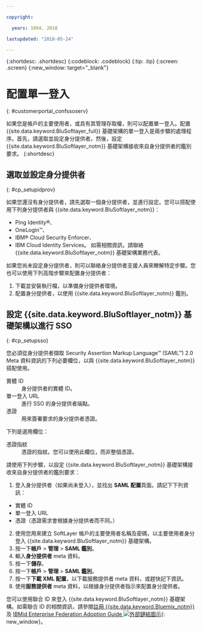```yaml
---

copyright:

  years: 1994, 2018

lastupdated: "2018-05-24"

---
```


{:shortdesc: .shortdesc}
{:codeblock: .codeblock}
{:tip: .tip}
{:screen: .screen}
{:new_window: target="_blank"}


# 配置單一登入
{: #customerportal_confssoserv}

如果您是帳戶的主要使用者，或具有其管理存取權，則可以配置單一登入。配置 {{site.data.keyword.BluSoftlayer_full}} 基礎架構的單一登入是兩步驟的處理程序。首先，請選取並設定身分提供者。然後，設定 {{site.data.keyword.BluSoftlayer_notm}} 基礎架構接收來自身分提供者的鑑別要求。
{:shortdesc}

## 選取並設定身分提供者
{: #cp_setupidprov}

如果您還沒有身分提供者，請先選取一個身分提供者，並進行設定。您可以搭配使用下列身分提供者與 {{site.data.keyword.BluSoftlayer_notm}}：
* Ping Identity&reg;、
* OneLogin&trade;、
* IBM&reg; Cloud Security Enforcer、
* IBM Cloud Identity Services。
如需相關資訊，請聯絡 {{site.data.keyword.BluSoftlayer_notm}} 基礎架構業務代表。

如果您尚未設定身分提供者，則可以聯絡身分提供者支援人員來瞭解特定步驟。您也可以使用下列高階步驟來配置身分提供者：
1. 下載並安裝執行檔，以準備身分提供者環境。
2. 配置身分提供者，以使用 {{site.data.keyword.BluSoftlayer_notm}} 鑑別。

## 設定 {{site.data.keyword.BluSoftlayer_notm}} 基礎架構以進行 SSO
{: #cp_setupsso}

您必須從身分提供者擷取 Security Assertion Markup Language&trade; (SAML&trade;) 2.0 Meta 資料資訊的下列必要欄位，以與 {{site.data.keyword.BluSoftlayer_notm}} 搭配使用。
<dl>
<dt>實體 ID</dt>
<dd>身分提供者的實體 ID。</dd>
<dt>單一登入 URL</dt>
<dd>進行 SSO 的身分提供者端點。</dd>
<dt>憑證</dt>
<dd>用來簽署要求的身分提供者憑證。</dd>
</dl>

下列是選用欄位：
<dl>
<dt>憑證指紋</dt>
<dd>憑證的指紋。您可以使用此欄位，而非整個憑證。</dd>
</dl>

請使用下列步驟，以設定 {{site.data.keyword.BluSoftlayer_notm}} 基礎架構接收來自身分提供者的鑑別要求：
1. 登入身分提供者（如果尚未登入），並找出 **SAML 配置**頁面。請記下下列資訊：
  * 實體 ID
  * 單一登入 URL
  * 憑證（憑證需求會根據身分提供者而不同。）
2. 使用您用來建立 SoftLayer 帳戶的主要使用者名稱及密碼，以主要使用者身分登入 {{site.data.keyword.BluSoftlayer_notm}} 基礎架構。
3. 按一下**帳戶** > **管理** > **SAML 鑑別**。
4. 輸入**身分提供者** meta 資料。
5. 按一下**儲存**。
6. 按一下**帳戶** > **管理** > **SAML 鑑別**。
7. 按一下**下載 XML 配置**，以下載服務提供者 meta 資料，或趕快記下資訊。
8. 使用**服務提供者** meta 資料，以根據身分提供者指示來配置身分提供者。  

您可以使用聯合 ID 來登入 {{site.data.keyword.BluSoftlayer_notm}} 基礎架構。如需聯合 ID 的相關資訊，請參閱[註冊 {{site.data.keyword.Bluemix_notm}}](/docs/account/adminpublic.html) 及 [IBMid Enterprise Federation Adoption Guide ![外部鏈結圖示](../icons/launch-glyph.svg)](https://ibm.box.com/v/IBMid-Federation-Guide){: new_window}。
